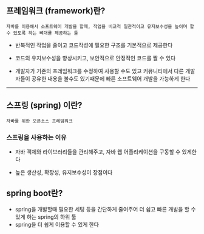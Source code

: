 ## 프레임워크 (framework)란?

```
자바를 이용해서 소프트웨어 개발을 할때, 작업을 비교적 일관적이고 유지보수성을 높이며 할 수 있도록 하는 뼈대를 제공하는 툴
```

- 반복적인 작업을 줄이고 코드작성에 필요한 구조를 기본적으로 제공한다

- 코드의 유지보수성을 향상시키고, 보안적으로 안정적인 코드를 짤 수 있다

- 개발자가 기존의 프레임워크를 수정하여 사용할 수도 있고 커뮤니티에서 다른
  개발자들이 공유한 내용을 볼수도 있기때문에 빠른 소프트웨어 개발을 가능하게 한다

---

## 스프링 (spring) 이란?

```
자바를 위한 오픈소스 프레임워크
```

### 스프링을 사용하는 이유

- 자바 객체와 라이브러리들을 관리해주고, 자바 웹 어플리케이션을 구동할 수 있게한다

- 높은 생산성, 확장성, 유지보수성이 장점이다

## spring boot란?

- spring을 개발할때 필요한 세팅 등을 간단하게 줄여주어 더 쉽고 빠른 개발을 할 수 있게 하는 spring의 하위 툴
- spring을 더 쉽게 이용할 수 있게 한다

